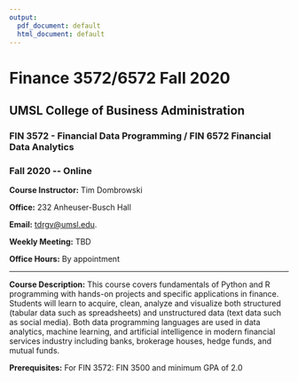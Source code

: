 ```yaml
---
output:
  pdf_document: default
  html_document: default
---
```

# Finance 3572/6572 Fall 2020

## UMSL College of Business Administration

### FIN 3572 - Financial Data Programming / FIN 6572 Financial Data Analytics

### Fall 2020 -- Online

**Course Instructor:** Tim Dombrowski

**Office:** 232 Anheuser-Busch Hall

**Email:** tdrgv@umsl.edu.

**Weekly Meeting:** TBD

**Office Hours:** By appointment

---

**Course Description:** This course covers fundamentals of Python and R programming with hands-on projects and specific applications in finance. Students will learn to acquire, clean, analyze and visualize both structured (tabular data such as spreadsheets) and unstructured data (text data such as social media). Both data programming languages are used in data analytics, machine learning, and artificial intelligence in modern financial services industry including banks, brokerage houses, hedge funds, and mutual funds.

**Prerequisites:** For FIN 3572: FIN 3500 and minimum GPA of 2.0

